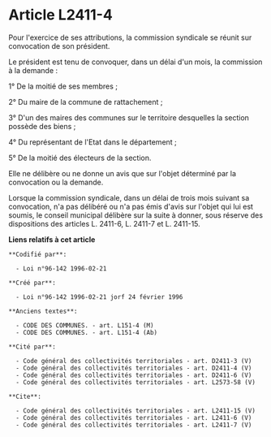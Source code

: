 # Article L2411-4

Pour l'exercice de ses attributions, la commission syndicale se réunit sur convocation de son président. 

Le président est tenu de convoquer, dans un délai d'un mois, la commission à la demande : 

1° De la moitié de ses membres ; 

2° Du maire de la commune de rattachement ; 

3° D'un des maires des communes sur le territoire desquelles la section possède des biens ; 

4° Du représentant de l'Etat dans le département ; 

5° De la moitié des électeurs de la section. 

Elle ne délibère ou ne donne un avis que sur l'objet déterminé par la convocation ou la demande. 

Lorsque la commission syndicale, dans un délai de trois mois suivant sa convocation, n'a pas délibéré ou n'a pas émis d'avis
sur l'objet qui lui est soumis, le conseil municipal délibère sur la suite à donner, sous réserve des dispositions des
articles L. 2411-6, L. 2411-7 et L. 2411-15.

**Liens relatifs à cet article**

	**Codifié par**:

	  - Loi n°96-142 1996-02-21

	**Créé par**:

	  - Loi n°96-142 1996-02-21 jorf 24 février 1996

	**Anciens textes**:

	  - CODE DES COMMUNES. - art. L151-4 (M)
	  - CODE DES COMMUNES. - art. L151-4 (Ab)

	**Cité par**:

	  - Code général des collectivités territoriales - art. D2411-3 (V)
	  - Code général des collectivités territoriales - art. D2411-4 (V)
	  - Code général des collectivités territoriales - art. D2411-6 (V)
	  - Code général des collectivités territoriales - art. L2573-58 (V)

	**Cite**:

	  - Code général des collectivités territoriales - art. L2411-15 (V)
	  - Code général des collectivités territoriales - art. L2411-6 (V)
	  - Code général des collectivités territoriales - art. L2411-7 (V)
